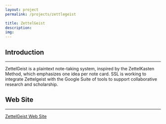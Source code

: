 ```yaml
---
layout: project
permalink: /projects/zettlegeist

title: ZettelGeist
description:
img:
---
```


## Introduction

---

ZettelGeist is a plaintext note-taking system, inspired by the ZettelKasten Method, which emphasizes one idea per note card. SSL is working to integrate Zettelgeist with the Google Suite of tools to support collaborative research and scholarship.

## Web Site

---

[ZettelGeist Web Site](https://github.com/ZettelGeist/zettelgeist/wiki)
